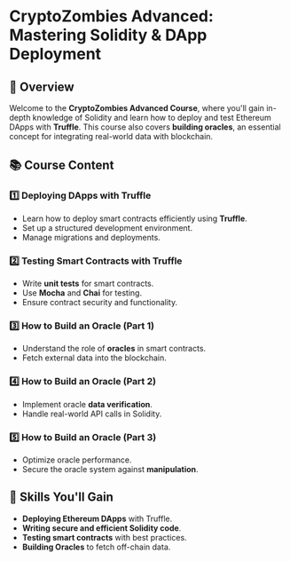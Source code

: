 # CryptoZombies Advanced: Mastering Solidity & DApp Deployment

## 📌 Overview

Welcome to the **CryptoZombies Advanced Course**, where you'll gain in-depth knowledge of Solidity and learn how to deploy and test Ethereum DApps with **Truffle**. This course also covers **building oracles**, an essential concept for integrating real-world data with blockchain.

## 📚 Course Content

### 1️⃣ Deploying DApps with Truffle
- Learn how to deploy smart contracts efficiently using **Truffle**.
- Set up a structured development environment.
- Manage migrations and deployments.

### 2️⃣ Testing Smart Contracts with Truffle
- Write **unit tests** for smart contracts.
- Use **Mocha** and **Chai** for testing.
- Ensure contract security and functionality.

### 3️⃣ How to Build an Oracle (Part 1)
- Understand the role of **oracles** in smart contracts.
- Fetch external data into the blockchain.

### 4️⃣ How to Build an Oracle (Part 2)
- Implement oracle **data verification**.
- Handle real-world API calls in Solidity.

### 5️⃣ How to Build an Oracle (Part 3)
- Optimize oracle performance.
- Secure the oracle system against **manipulation**.

## 🚀 Skills You'll Gain
- **Deploying Ethereum DApps** with Truffle.
- **Writing secure and efficient Solidity code**.
- **Testing smart contracts** with best practices.
- **Building Oracles** to fetch off-chain data.
